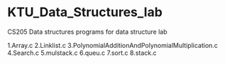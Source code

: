 # KTU_Data_Structures_lab 
 CS205 Data structures
 programs for data structure lab
 
1.Array.c
2.Linklist.c
3.PolynomialAdditionAndPolynomialMultiplication.c
4.Search.c
5.mulstack.c
6.queu.c
7.sort.c
8.stack.c
